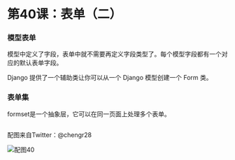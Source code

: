 # 第40课：表单（二）

### 模型表单
模型中定义了字段，表单中就不需要再定义字段类型了。每个模型字段都有一个对应的默认表单字段。

Django 提供了一个辅助类让你可以从一个 Django 模型创建一个 Form 类。

### 表单集
formset是一个抽象层，它可以在同一页面上处理多个表单。

```
```

配图来自Twitter：@chengr28

![配图40](https://wiki.huihoo.com/images/thumb/1/16/Devopsgirls40.jpg/768px-Devopsgirls40.jpg)

